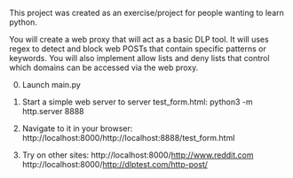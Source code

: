 This project was created as an exercise/project for people wanting to learn python.

You will create a web proxy that will act as a basic DLP tool. It will uses regex to detect and block web POSTs that contain specific patterns or keywords.
You will also implement allow lists and deny lists that control which domains can be accessed via the web proxy.

0. Launch main.py

1. Start a simple web server to server test_form.html:
python3 -m http.server 8888

2. Navigate to it in your browser:
http://localhost:8000/http://localhost:8888/test_form.html

3. Try on other sites:
http://localhost:8000/http://www.reddit.com
http://localhost:8000/http://dlptest.com/http-post/
